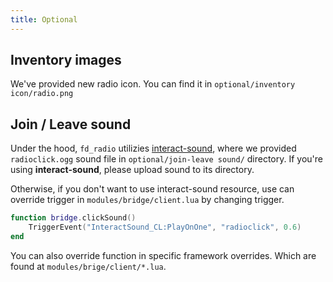 ```yaml
---
title: Optional
---
```


## Inventory images
We've provided new radio icon. You can find it in `optional/inventory icon/radio.png`

## Join / Leave sound
Under the hood, `fd_radio` utilizies [interact-sound](https://github.com/plunkettscott/interact-sound), where we provided `radioclick.ogg` sound file in `optional/join-leave sound/` directory. If you're using **interact-sound**, please upload sound to its directory.

Otherwise, if you don't want to use interact-sound resource, use can override trigger in `modules/bridge/client.lua` by changing trigger.
```lua
function bridge.clickSound()
    TriggerEvent("InteractSound_CL:PlayOnOne", "radioclick", 0.6)
end
```

You can also override function in specific framework overrides. Which are found at `modules/brige/client/*.lua`.
